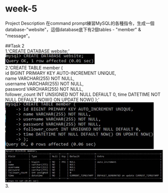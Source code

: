 # week-5
Project Description
在command prompt練習MySQL的各種指令，生成一個database-"website"，這個database底下有2個tables - "member" & "message"。

##Task 2  
1.'CREATE DATABASE website;'  
![Alt text](/1.jpg)  
2.'CREATE TABLE member (  
id BIGINT PRIMARY KEY AUTO-INCREMENT UNIQUE,  
name VARCHAR(255) NOT NULL,  
username VARCHAR(255) NOT NULL,  
password VARCHAR(255) NOT NULL,  
follower_count INT UNSIGNED NOT NULL DEFAULT 0,
time DATETIME NOT NULL DEFAULT NOW() ON UPDATE NOW()
);'  
![Alt text](/2.jpg)  
![Alt text](/3.jpg)  
3. 
